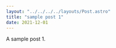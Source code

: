```yaml
---
layout: "../../../../layouts/Post.astro"
title: "sample post 1"
date: 2021-12-01
---
```


A sample post 1.
